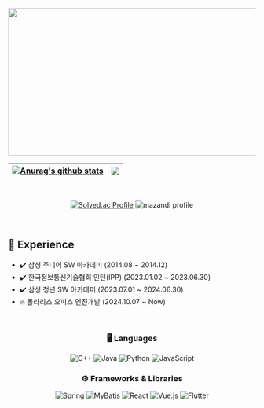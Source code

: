<div align="center"> 
<a href="https://github.com/devxb/gitanimals">
<img
  src="https://render.gitanimals.org/farms/luke1546"
  width="600"
  height="300"
/>
</a>

| <a href="https://github.com/anuraghazra/github-readme-stats"><img align="center" src="https://github-readme-stats.vercel.app/api?username=luke1546&rank_icon=github&show_icons=true&theme=default_repocard&hide_border=true" alt="Anurag's github stats" /></a> | <a href="https://github.com/anuraghazra/github-readme-stats"><img align="center" src="https://github-readme-stats.vercel.app/api/top-langs/?username=luke1546&layout=compact&theme=buefy&hide_border=true" /></a> |
| --------------------------------------------------------------------------------------------------------------------------------------------------------------------------------------------------------------------------------------------------------------- | ----------------------------------------------------------------------------------------------------------------------------------------------------------------------------------------------------------------- |

<br/>

[![Solved.ac Profile](http://mazassumnida.wtf/api/v2/generate_badge?boj=luke1546)](https://solved.ac/luke1546/)
![mazandi profile](http://mazandi.herokuapp.com/api?handle=luke1546&theme=warm)

</div>

<br>

## 🔎 Experience

- ✔️ 삼성 주니어 SW 아카데미 (2014.08 ~ 2014.12)<br>
- ✔️ 한국정보통신기술협회 인턴(IPP) (2023.01.02 ~ 2023.06.30)<br>
- ✔️ 삼성 청년 SW 아카데미 (2023.07.01 ~ 2024.06.30)<br>
- 🔥 폴라리스 오피스 엔진개발 (2024.10.07 ~ Now)<br>

<br>
<div align="center">

### 🖥️ Languages

![C++](https://img.shields.io/badge/C++-00599C?style=for-the-badge&logo=cplusplus&logoColor=white)
![Java](https://img.shields.io/badge/Java-E03333?style=for-the-badge&logo=openjdk&logoColor=white)
![Python](https://img.shields.io/badge/Python-3776AB?style=for-the-badge&logo=Python&logoColor=white)
![JavaScript](https://img.shields.io/badge/javascript-F7DF1E.svg?style=for-the-badge&logo=javascript&logoColor=white&color=F7DF1E)

### ⚙️ Frameworks & Libraries

![Spring](https://img.shields.io/badge/Spring-6DB33F?style=for-the-badge&logo=spring&logoColor=white)
![MyBatis](https://img.shields.io/badge/MyBatis-D11513?style=for-the-badge&logo=mybatis&logoColor=white)
![React](https://img.shields.io/badge/react-0099FF.svg?style=for-the-badge&logo=react&logoColor=61DAFB)
![Vue.js](https://img.shields.io/badge/vuejs-41B883.svg?style=for-the-badge&logo=vuedotjs&logoColor=white)
![Flutter](https://img.shields.io/badge/flutter-02569B.svg?style=for-the-badge&logo=flutter&logoColor=white)
